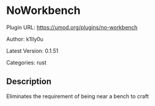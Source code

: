 # NoWorkbench

Plugin URL: https://umod.org/plugins/no-workbench

Author: k1lly0u

Latest Version: 0.1.51

Categories: rust

## Description

Eliminates the requirement of being near a bench to craft
